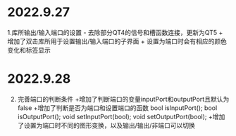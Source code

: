 # 2022.9.27

1.库所输出/输入端口的设置
    - 去除部分QT4的信号和槽函数连接，更新为QT5
    + 增加了双击库所用于设置输出/输入端口的子界面
    + 设置为端口时会有相应的颜色变化和标签显示

# 2022.9.28
2. 完善端口的判断条件
    +增加了判断端口的变量inputPort和outputPort且默认为false 
    +增加了判断是否为端口和设置端口的函数
       bool isInputPort(); bool isOutputPort();
       void setInputPort(bool); void setOutputPort(bool);
    +增加了设置为端口时不同的图形变换，以及输出/输出/非端口可以切换